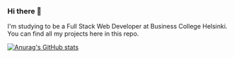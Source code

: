 ### Hi there 👋 

I'm studying to be a Full Stack Web Developer at Business College Helsinki. You can find all my projects here in this repo.  

[![Anurag's GitHub stats](https://github-readme-stats.vercel.app/api?username=haidanglevn)](https://github.com/anuraghazra/github-readme-stats)


<!--
**haidanglevn/haidanglevn** is a ✨ _special_ ✨ repository because its `README.md` (this file) appears on your GitHub profile.

Here are some ideas to get you started:

- 🔭 I’m currently working on ...
- 🌱 I’m currently learning ...
- 👯 I’m looking to collaborate on ...
- 🤔 I’m looking for help with ...
- 💬 Ask me about ...
- 📫 How to reach me: ...
- 😄 Pronouns: ...
- ⚡ Fun fact: ...
-->
